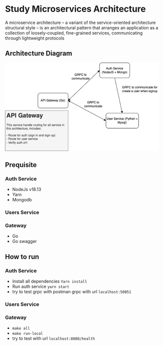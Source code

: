 # Study Microservices Architecture
A microservice architecture – a variant of the service-oriented architecture
structural style – is an architectural pattern that arranges an application as a collection
of loosely-coupled, fine-grained services, communicating through lightweight protocols

## Architecture Diagram

![Architecture Diagram](./docs/alivers-services.png)

## Prequisite
  ### Auth Service
  - NodeJs v18.13
  - Yarn
  - Mongodb

  ### Users Service
  ### Gateway
  - Go
  - Go swagger

## How to run
  ### Auth Service
  - Install all dependencies `Yarn install`
  - Run auth service `yarn start`
  - try to test grpc with postman grpc with url `localhost:50051`

  ### Users Service
  ### Gateway
  - `make all`
  - `make run-local`
  - try to test with url `localhost:8080/health`
